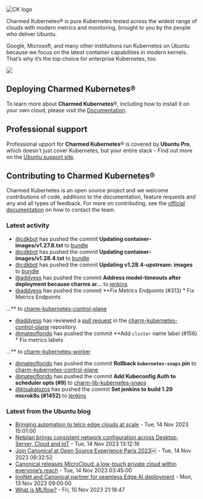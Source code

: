 ![CK logo](https://assets.ubuntu.com/v1/451d4cf4-Charmed+Kubernetes_RGB_onWhite_2022.svg)

Charmed Kubernetes® is pure Kubernetes tested across the widest range of clouds with modern metrics and monitoring, brought to you by the people who deliver Ubuntu.

Google, Microsoft, and many other institutions run Kubernetes on Ubuntu because we focus on the latest container capabilities in modern kernels. That’s why it’s the top choice for enterprise Kubernetes, too.

![](https://assets.ubuntu.com/v1/843c77b6-juju-at-a-glace.svg)

## Deploying Charmed Kubernetes®

To learn more about **Charmed Kubernetes**®, including how to install it on your own cloud, please visit the [Documentation][docs].

## Professional support

Professional upport for **Charmed Kubernetes**® is covered by **Ubuntu Pro**, which doesn't just cover Kubernetes, but your entire stack - Find out more on the [Ubuntu support site](https://ubuntu.com/support).

## Contributing to Charmed Kubernetes®

Charmed Kubernetes is an open source project and we welcome contributions of code, additions to the documentation, feature requests and any and all types of feedback. For more on contributing, see the [official documentation][get-in-touch] on how to contact the team.

<!-- LINKS -->
[docs]: https://ubuntu.com/kubernetes/docs
[get-in-touch]: https://ubuntu.com/kubernetes/docs/get-in-touch

### Latest activity

<!-- activity starts -->
 - [@cdkbot](https://github.com/cdkbot) has pushed the commit **Updating container-images/v1.27.8.txt** to [bundle](https://github.com/charmed-kubernetes/bundle)
 - [@cdkbot](https://github.com/cdkbot) has pushed the commit **Updating container-images/v1.28.4.txt** to [bundle](https://github.com/charmed-kubernetes/bundle)
 - [@cdkbot](https://github.com/cdkbot) has pushed the commit **Updating v1.28.4-upstream: images** to [bundle](https://github.com/charmed-kubernetes/bundle)
 - [@addyess](https://github.com/addyess) has pushed the commit **Address model-timeouts after deployment because charms ar...** to [jenkins](https://github.com/charmed-kubernetes/jenkins)
 - [@addyess](https://github.com/addyess) has pushed the commit **Fix Metrics Endpoints (#313)  * Fix Metrics Endpoints  ...** to [charm-kubernetes-control-plane](https://github.com/charmed-kubernetes/charm-kubernetes-control-plane)
 - [@addyess](https://github.com/addyess) has reviewed a [pull request](https://github.com/charmed-kubernetes/charm-kubernetes-control-plane/pull/313) in the [charm-kubernetes-control-plane](https://github.com/charmed-kubernetes/charm-kubernetes-control-plane) repository.
 - [@mateoflorido](https://github.com/mateoflorido) has pushed the commit **Add `cluster` name label (#156)  * Fix metrics labels  ...** to [charm-kubernetes-worker](https://github.com/charmed-kubernetes/charm-kubernetes-worker)
 - [@mateoflorido](https://github.com/mateoflorido) has pushed the commit **Rollback `kubernetes-snaps` pin** to [charm-kubernetes-control-plane](https://github.com/charmed-kubernetes/charm-kubernetes-control-plane)
 - [@mateoflorido](https://github.com/mateoflorido) has pushed the commit **Add Kubeconfig Auth to scheduler opts (#9)** to [charm-lib-kubernetes-snaps](https://github.com/charmed-kubernetes/charm-lib-kubernetes-snaps)
 - [@ktsakalozos](https://github.com/ktsakalozos) has pushed the commit **Set jenkins to build 1.29 microk8s (#1452)** to [jenkins](https://github.com/charmed-kubernetes/jenkins)
<!-- activity ends -->

<!-- roadmap starts -->

<!-- roadmap ends -->

### Latest from the Ubuntu blog

<!-- blog starts -->
* [Bringing automation to telco edge clouds at scale](https://ubuntu.com//blog/bringing-automation-to-telco-edge-clouds-at-scale) - Tue, 14 Nov 2023 15:01:00 
* [Netplan brings consistent network configuration across Desktop, Server, Cloud and IoT](https://ubuntu.com//blog/netplan-configuration-across-desktop-server-cloud-and-iot) - Tue, 14 Nov 2023 13:12:16 
* [Join Canonical at Open Source Experience Paris 2023￼](https://ubuntu.com//blog/join-canonical-at-open-source-experience-paris-2023%ef%bf%bc) - Tue, 14 Nov 2023 09:32:52 
* [Canonical releases MicroCloud: a low-touch private cloud within everyone&#8217;s reach](https://ubuntu.com//blog/canonical_releases_microcloud) - Tue, 14 Nov 2023 03:45:00 
* [InoNet and Canonical partner for seamless Edge AI deployment](https://ubuntu.com//blog/inonet-and-canonical-partner-for-seamless-edge-ai-deployment) - Mon, 13 Nov 2023 09:00:00 
* [What is MLflow?](https://ubuntu.com//blog/what-is-mlflow) - Fri, 10 Nov 2023 21:18:47 
<!-- blog ends -->
